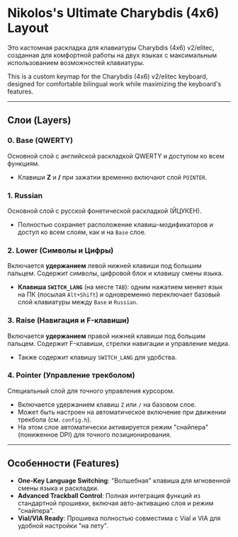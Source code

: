 # Nikolos's Ultimate Charybdis (4x6) Layout

Это кастомная раскладка для клавиатуры Charybdis (4x6) v2/elitec, созданная для комфортной работы на двух языках с максимальным использованием возможностей клавиатуры.

This is a custom keymap for the Charybdis (4x6) v2/elitec keyboard, designed for comfortable bilingual work while maximizing the keyboard's features.

---

## Слои (Layers)

### 0. Base (QWERTY)
Основной слой с английской раскладкой QWERTY и доступом ко всем функциям.
* Клавиши **Z** и **/** при зажатии временно включают слой `POINTER`.

### 1. Russian
Основной слой с русской фонетической раскладкой (ЙЦУКЕН).
* Полностью сохраняет расположение клавиш-модификаторов и доступ ко всем слоям, как и на `Base` слое.

### 2. Lower (Символы и Цифры)
Включается **удержанием** левой нижней клавиши под большим пальцем. Содержит символы, цифровой блок и клавишу смены языка.
* **Клавиша `SWITCH_LANG`** (на месте `TAB`): одним нажатием меняет язык на ПК (посылая `Alt+Shift`) и одновременно переключает базовый слой клавиатуры между `Base` и `Russian`.

### 3. Raise (Навигация и F-клавиши)
Включается **удержанием** правой нижней клавиши под большим пальцем. Содержит F-клавиши, стрелки навигации и управление медиа.
* Также содержит клавишу `SWITCH_LANG` для удобства.

### 4. Pointer (Управление трекболом)
Специальный слой для точного управления курсором.
* Включается удержанием клавиш `Z` или `/` на базовом слое.
* Может быть настроен на автоматическое включение при движении трекбола (см. `config.h`).
* На этом слое автоматически активируется режим "снайпера" (пониженное DPI) для точного позиционирования.

---

## Особенности (Features)

* **One-Key Language Switching**: "Волшебная" клавиша для мгновенной смены языка и раскладки.
* **Advanced Trackball Control**: Полная интеграция функций из стандартной прошивки, включая авто-активацию слоя и режим "снайпера".
* **Vial/VIA Ready**: Прошивка полностью совместима с Vial и VIA для удобной настройки "на лету".